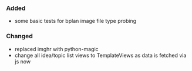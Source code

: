 ### Added

- some basic tests for bplan image file type probing

### Changed

- replaced imghr with python-magic
- change all idea/topic list views to TemplateViews as data is fetched via js
  now
